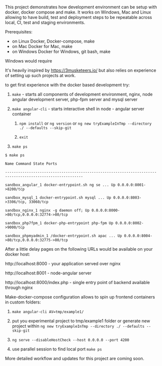 This project demonstrates how development environment can be setup with docker, docker compose and make. It works on Windows, Mac and Linux allowing to have build, test and deployment steps to be repeatable across local, CI, test and staging environments. 

Prerequisites:
- on Linux Docker, Docker-compose, make
- on Mac Docker for Mac, make
- on Windows Docker for Windows, git bash, make

Windows would require 

It's heavily inspired by https://3musketeers.io/ but also relies on experience of setting up such projects at work.

to get first experience with the docker based development try:

1. `make` - starts all components of development environment, nginx, node angular development server, php-fpm server and mysql server

2. `make angular-cli` - starts interactive shell in node - angular server container 
    
    1. `npm install` or `ng version` or `ng new tryExampleInTmp --directory ./ --defaults --skip-git`

    2. `exit`

3. `make ps`

```
$ make ps

Name Command State Ports

----------------------------------------------------------------------------------------------------------

sandbox_angular_1 docker-entrypoint.sh ng se ... Up 0.0.0.0:8001->8200/tcp

sandbox_mysql_1 docker-entrypoint.sh mysql ... Up 0.0.0.0:8003->3306/tcp, 33060/tcp

sandbox_nginx_1 nginx -g daemon off; Up 0.0.0.0:8000->80/tcp,0.0.0.0:32774->80/tcp

sandbox_php7fpm_1 docker-php-entrypoint php-fpm Up 0.0.0.0:8002->9000/tcp

sandbox_phpmyadmin_1 /docker-entrypoint.sh apac ... Up 0.0.0.0:8004->80/tcp,0.0.0.0:32775->80/tcp
```


After a little delay pages on the following URLs would be available on your docker host:

http://localhost:8000  - your application served over nginx

http://localhost:8001 - node-angular server 

http://localhost:8000/index.php - single entry point of backend available through nginx


Make-docker-compose configuration allows to spin up frontend containers in custom folders:

1. `make angular-cli AV=tmp/example1/`

2. put you experimental project to tmp/example1 folder or generate new project within `ng new tryExampleInTmp --directory ./ --defaults --skip-git`

3. `ng serve --disableHostCheck --host 0.0.0.0 --port 4200`

4. use parallel session to find local port `make ps`


More detailed workflow and updates for this project are coming soon.
